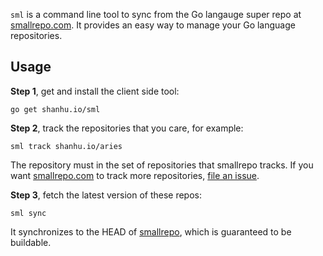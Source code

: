 `sml` is a command line tool to sync from the Go langauge super repo
at [smallrepo.com][1]. It provides an easy way to manage your Go
language repositories.

[1]: https://smallrepo.com

## Usage

**Step 1**, get and install the client side tool:

```
go get shanhu.io/sml
```

**Step 2**, track the repositories that you care, for example:

```
sml track shanhu.io/aries
```

The repository must in the set of repositories that smallrepo tracks.
If you want [smallrepo.com][1] to track more repositories,
[file an issue][2].

[2]: https://github.com/shanhuio/sml/issues/new?title=Track+new+repo

**Step 3**, fetch the latest version of these repos:

```
sml sync
```

It synchronizes to the HEAD of [smallrepo][1], which is guaranteed to
be buildable.
